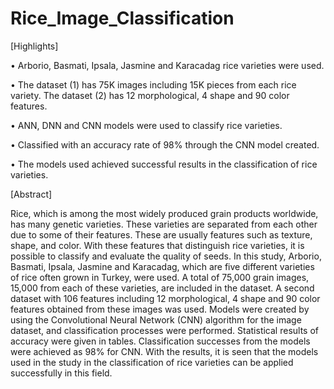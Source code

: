 # Rice_Image_Classification

[Highlights]

• Arborio, Basmati, Ipsala, Jasmine and Karacadag rice varieties were used.

• The dataset (1) has 75K images including 15K pieces from each rice variety. The dataset (2) has 12 morphological, 4 shape and 90 color features.

• ANN, DNN and CNN models were used to classify rice varieties.

• Classified with an accuracy rate of 98% through the CNN model created.

• The models used achieved successful results in the classification of rice varieties.


[Abstract]

Rice, which is among the most widely produced grain products worldwide, has many genetic varieties. These varieties are separated from each other due to some of their features. These are usually features such as texture, shape, and color. With these features that distinguish rice varieties, it is possible to classify and evaluate the quality of seeds. In this study, Arborio, Basmati, Ipsala, Jasmine and Karacadag, which are five different varieties of rice often grown in Turkey, were used. A total of 75,000 grain images, 15,000 from each of these varieties, are included in the dataset. A second dataset with 106 features including 12 morphological, 4 shape and 90 color features obtained from these images was used. Models were created by using the Convolutional Neural Network (CNN) algorithm for the image dataset, and classification processes were performed. Statistical results of accuracy were given in tables. Classification successes from the models were achieved as 98% for CNN. With the results, it is seen that the models used in the study in the classification of rice varieties can be applied successfully in this field.
